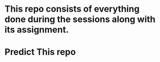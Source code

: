 # This repo consists of everything done during the sessions along with its assignment.
# Predict This repo